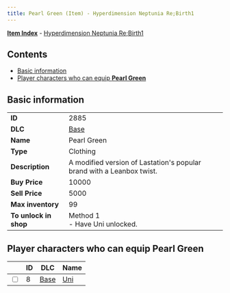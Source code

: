 ```yaml
---
title: Pearl Green (Item) - Hyperdimension Neptunia Re;Birth1
---
```


[**Item Index**](/neptunia/rb1/item/index.html) - [Hyperdimension Neptunia Re;Birth1](/neptunia/rb1)

## Contents

- [Basic information](#basic-information)
- [Player characters who can equip **Pearl Green**](#player-characters-who-can-equip-pearl-green)

## Basic information

|   |   |
| -- | -- |
| **ID** | 2885 |
| **DLC** | [Base](/neptunia/rb1/dlc/1-base.html) |
| **Name** | Pearl Green |
| **Type** | Clothing |
| **Description** | A modified version of Lastation's popular brand with a Leanbox twist. |
| **Buy Price** | 10000 |
| **Sell Price** | 5000 |
| **Max inventory** | 99 |
| **To unlock in shop** | Method 1<br />- Have Uni unlocked. |


## Player characters who can equip **Pearl Green**

|    | ID | DLC | Name |
| -- | -- | --- | ---- |
| <input type="checkbox" id="rb1-player-1-8" class="trackbox" /> | 8 | [Base](/neptunia/rb1/dlc/1-base.html) | [Uni](/neptunia/rb1/player/1-8-uni.html) |

